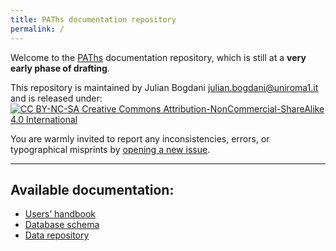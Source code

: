 ```yaml
---
title: PAThs documentation repository
permalink: /
---
```


Welcome to the [PAThs](http://paths.uniroma1.it) documentation repository, which
is still at a **very early phase of drafting**.

This repository is maintained by Julian Bogdani
[julian.bogdani@uniroma1.it](mailto:julian.bogdani@uniroma1.it) and is released
under:  
[![CC BY-NC-SA](https://i.creativecommons.org/l/by-nc-sa/4.0/88x31.png) Creative Commons Attribution-NonCommercial-ShareAlike 4.0 International](http://creativecommons.org/licenses/by-nc-sa/4.0/)

You are warmly invited to report any inconsistencies, errors, or
typographical misprints by [opening a new issue](https://github.com/paths-erc/paths-docs/issues).

---

## Available documentation:
- [Users’ handbook](handbook)
- [Database schema](schema)
- [Data repository](/data/)
